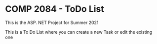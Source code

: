 <h1>COMP 2084 - ToDo List </h1>
<p>This is the ASP. NET Project for Summer 2021 </p>
<p>This is a To Do List where you can create a new Task or edit the existing one </p>
